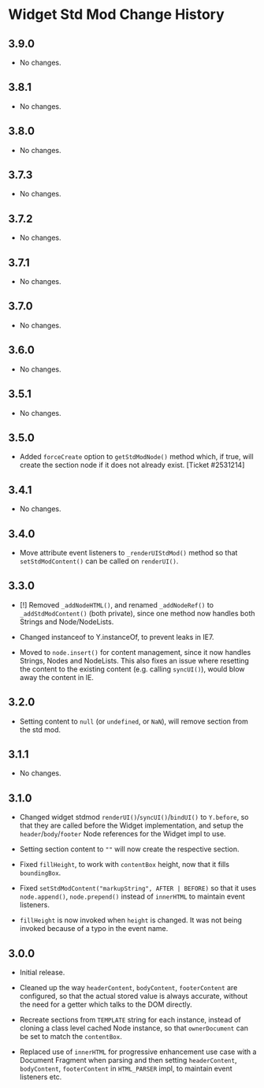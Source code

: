 Widget Std Mod Change History
=============================

3.9.0
-----

* No changes.

3.8.1
-----

* No changes.

3.8.0
-----

* No changes.

3.7.3
-----

  * No changes.

3.7.2
-----

  * No changes.

3.7.1
-----

  * No changes.

3.7.0
-----

  * No changes.

3.6.0
-----

  * No changes.

3.5.1
-----

  * No changes.

3.5.0
-----

  * Added `forceCreate` option to `getStdModNode()` method which, if true, will
    create the section node if it does not already exist. [Ticket #2531214]

3.4.1
-----

  * No changes.

3.4.0
-----

  * Move attribute event listeners to `_renderUIStdMod()` method so that
    `setStdModContent()` can be called on `renderUI()`.

3.3.0
-----

  * [!] Removed `_addNodeHTML()`, and renamed `_addNodeRef()` to
    `_addStdModContent()` (both private), since one method now handles both
    Strings and Node/NodeLists.

  * Changed instanceof to Y.instanceOf, to prevent leaks in IE7.

  * Moved to `node.insert()` for content management, since it now handles
    Strings, Nodes and NodeLists. This also fixes an issue where  resetting the
    content to the existing content (e.g. calling `syncUI()`), would blow away
    the content in IE.

3.2.0
-----

  * Setting content to `null` (or `undefined`, or `NaN`), will remove section
    from the std mod.

3.1.1
-----

  * No changes.

3.1.0
-----

  * Changed widget stdmod `renderUI()`/`syncUI()`/`bindUI()` to `Y.before`, so
    that they are called before the Widget implementation, and setup the
    `header`/`body`/`footer` Node references for the Widget impl to use.

  * Setting section content to `""` will now create the respective section.

  * Fixed `fillHeight`, to work with `contentBox` height, now that it fills
    `boundingBox`.

  * Fixed `setStdModContent("markupString", AFTER | BEFORE)` so that it uses
    `node.append()`, `node.prepend()` instead of `innerHTML` to maintain event
    listeners.

  * `fillHeight` is now invoked when `height` is changed. It was not being
    invoked because of a typo in the event name.

3.0.0
-----

  * Initial release.

  * Cleaned up the way `headerContent`, `bodyContent`, `footerContent` are
    configured, so that the actual stored value is always accurate, without the
    need for a getter which talks to the DOM directly.

  * Recreate sections from `TEMPLATE` string for each instance, instead of
    cloning a class level cached Node instance, so that `ownerDocument` can be
    set to match the `contentBox`.

  * Replaced use of `innerHTML` for progressive enhancement use case with a
    Document Fragment when parsing and then setting `headerContent`,
    `bodyContent`, `footerContent` in `HTML_PARSER` impl, to maintain event
    listeners etc.
